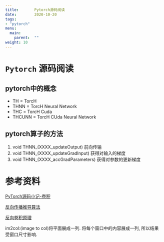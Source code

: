 ```yaml
---
title:       Pytorch源码阅读
date:        2020-10-20
tags:
- "pytorch"
menu:
  main:
    parent:  ""
weight: 10
---
```


# `Pytorch` 源码阅读

## pytorch中的概念
* TH = TorcH
* THNN = TorcH Neural Network
* THC = TorcH Cuda
* THCUNN = TorcH CUda Neural Network

## pytorch算子的方法
1. void THNN_(XXXX_updateOutput) 前向传输
2. void THNN_(XXXX_updateGradInput) 获得对输入的梯度
3. void THNN_(XXXX_accGradParameters) 获得对参数的更新梯度





# 参考资料
[PyTorch源码小记-卷积](https://zhuanlan.zhihu.com/p/83517817)

[反向传播推导算法](https://www.cnblogs.com/pinard/p/6494810.html)

[反向卷积原理](https://zhuanlan.zhihu.com/p/61898234)

im2col:(image to col)将平面展成一列. 将每个窗口中的内容展成一列, 所以结果受窗口尺寸影响.
